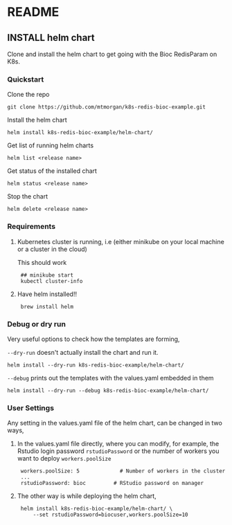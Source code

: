 # README

## INSTALL helm chart

Clone and install the helm chart to get going with the Bioc RedisParam on K8s.

### Quickstart

Clone the repo

    git clone https://github.com/mtmorgan/k8s-redis-bioc-example.git

Install the helm chart

    helm install k8s-redis-bioc-example/helm-chart/

Get list of running helm charts

    helm list <release name>

Get status of the installed chart

    helm status <release name>

Stop the chart

    helm delete <release name>

### Requirements

1. Kubernetes cluster is running, i.e (either minikube on your local
   machine or a cluster in the cloud)

   This should work

        ## minikube start
        kubectl cluster-info


1. Have helm installed!!

        brew install helm

### Debug or dry run

Very useful options to check how the templates are forming,

`--dry-run` doesn't actually install the chart and run it.

    helm install --dry-run k8s-redis-bioc-example/helm-chart/

`--debug` prints out the templates with the values.yaml embedded in them

    helm install --dry-run --debug k8s-redis-bioc-example/helm-chart/

### User Settings

Any setting in the values.yaml file of the helm chart,
can be changed in two ways,

1. In the values.yaml file directly, where you can modify, for example,
   the Rstudio login password ``rstudioPassword`` or the number of 
   workers you want to deploy `workers.poolSize`

        workers.poolSize: 5             # Number of workers in the cluster
        ...
        rstudioPassword: bioc         # RStudio password on manager

1. The other way is while deploying the helm chart,

        helm install k8s-redis-bioc-example/helm-chart/ \
            --set rstudioPassword=biocuser,workers.poolSize=10
